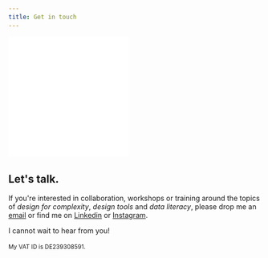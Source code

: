 ```yaml
---
title: Get in touch
---
```

<img src="./assets/contact.svg" width="240" height="240" alt="Get in touch" />

## Let's talk.

If you're interested in collaboration, workshops or training around the topics of _design for complexity_, _design tools_ and _data literacy_, please drop me an [email](mailto:ch@dataliterate.de) or find me on [Linkedin](https://www.linkedin.com/in/christophestoll/) or [Instagram](https://www.instagram.com/nitrada/).

I cannot wait to hear from you!

<small>My VAT ID is DE239308591.</small>